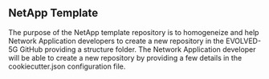 ## NetApp Template
The purpose of the NetApp template repository is to homogeneize and help Network Application developers to create a new repository in the EVOLVED-5G GitHub providing a structure folder. The Network Application developer will be able to create a new repository by providing a few details in the cookiecutter.json configuration file.